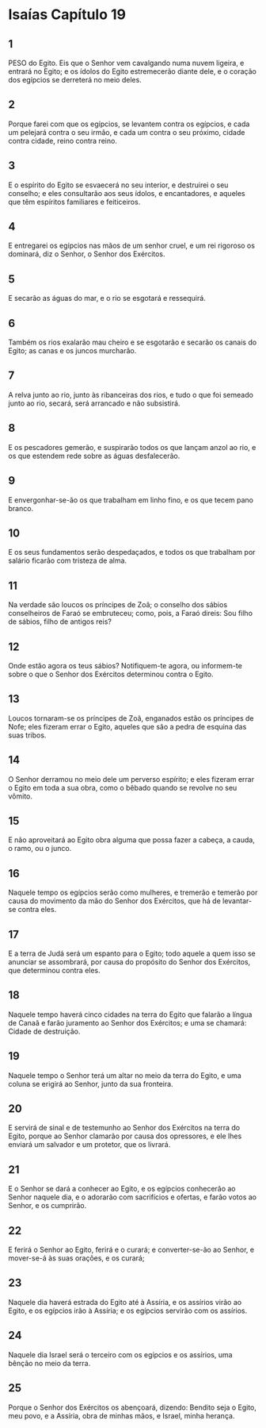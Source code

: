# Isaías Capítulo 19

## 1
PESO do Egito. Eis que o Senhor vem cavalgando numa nuvem ligeira, e entrará no Egito; e os ídolos do Egito estremecerão diante dele, e o coração dos egípcios se derreterá no meio deles.

## 2
Porque farei com que os egípcios, se levantem contra os egípcios, e cada um pelejará contra o seu irmão, e cada um contra o seu próximo, cidade contra cidade, reino contra reino.

## 3
E o espírito do Egito se esvaecerá no seu interior, e destruirei o seu conselho; e eles consultarão aos seus ídolos, e encantadores, e aqueles que têm espíritos familiares e feiticeiros.

## 4
E entregarei os egípcios nas mãos de um senhor cruel, e um rei rigoroso os dominará, diz o Senhor, o Senhor dos Exércitos.

## 5
E secarão as águas do mar, e o rio se esgotará e ressequirá.

## 6
Também os rios exalarão mau cheiro e se esgotarão e secarão os canais do Egito; as canas e os juncos murcharão.

## 7
A relva junto ao rio, junto às ribanceiras dos rios, e tudo o que foi semeado junto ao rio, secará, será arrancado e não subsistirá.

## 8
E os pescadores gemerão, e suspirarão todos os que lançam anzol ao rio, e os que estendem rede sobre as águas desfalecerão.

## 9
E envergonhar-se-ão os que trabalham em linho fino, e os que tecem pano branco.

## 10
E os seus fundamentos serão despedaçados, e todos os que trabalham por salário ficarão com tristeza de alma.

## 11
Na verdade são loucos os príncipes de Zoã; o conselho dos sábios conselheiros de Faraó se embruteceu; como, pois, a Faraó direis: Sou filho de sábios, filho de antigos reis?

## 12
Onde estão agora os teus sábios? Notifiquem-te agora, ou informem-te sobre o que o Senhor dos Exércitos determinou contra o Egito.

## 13
Loucos tornaram-se os príncipes de Zoã, enganados estão os príncipes de Nofe; eles fizeram errar o Egito, aqueles que são a pedra de esquina das suas tribos.

## 14
O Senhor derramou no meio dele um perverso espírito; e eles fizeram errar o Egito em toda a sua obra, como o bêbado quando se revolve no seu vômito.

## 15
E não aproveitará ao Egito obra alguma que possa fazer a cabeça, a cauda, o ramo, ou o junco.

## 16
Naquele tempo os egípcios serão como mulheres, e tremerão e temerão por causa do movimento da mão do Senhor dos Exércitos, que há de levantar-se contra eles.

## 17
E a terra de Judá será um espanto para o Egito; todo aquele a quem isso se anunciar se assombrará, por causa do propósito do Senhor dos Exércitos, que determinou contra eles.

## 18
Naquele tempo haverá cinco cidades na terra do Egito que falarão a língua de Canaã e farão juramento ao Senhor dos Exércitos; e uma se chamará: Cidade de destruição.

## 19
Naquele tempo o Senhor terá um altar no meio da terra do Egito, e uma coluna se erigirá ao Senhor, junto da sua fronteira.

## 20
E servirá de sinal e de testemunho ao Senhor dos Exércitos na terra do Egito, porque ao Senhor clamarão por causa dos opressores, e ele lhes enviará um salvador e um protetor, que os livrará.

## 21
E o Senhor se dará a conhecer ao Egito, e os egípcios conhecerão ao Senhor naquele dia, e o adorarão com sacrifícios e ofertas, e farão votos ao Senhor, e os cumprirão.

## 22
E ferirá o Senhor ao Egito, ferirá e o curará; e converter-se-ão ao Senhor, e mover-se-á às suas orações, e os curará;

## 23
Naquele dia haverá estrada do Egito até à Assíria, e os assírios virão ao Egito, e os egípcios irão à Assíria; e os egípcios servirão com os assírios.

## 24
Naquele dia Israel será o terceiro com os egípcios e os assírios, uma bênção no meio da terra.

## 25
Porque o Senhor dos Exércitos os abençoará, dizendo: Bendito seja o Egito, meu povo, e a Assíria, obra de minhas mãos, e Israel, minha herança.

